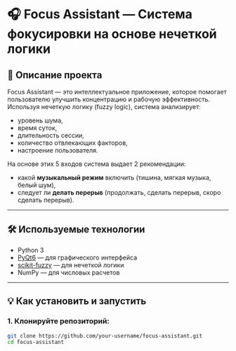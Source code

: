 # 🎧 Focus Assistant — Система фокусировки на основе нечеткой логики

## 📌 Описание проекта

Focus Assistant — это интеллектуальное приложение, которое помогает пользователю улучшить концентрацию и рабочую эффективность. Используя нечеткую логику (fuzzy logic), система анализирует:

- уровень шума,
- время суток,
- длительность сессии,
- количество отвлекающих факторов,
- настроение пользователя.

На основе этих 5 входов система выдает 2 рекомендации:

- какой **музыкальный режим** включить (тишина, мягкая музыка, белый шум),
- следует ли **делать перерыв** (продолжать, сделать перерыв, скоро сделать перерыв).

---

## 🛠 Используемые технологии

- Python 3
- [PyQt6](https://pypi.org/project/PyQt6/) — для графического интерфейса
- [scikit-fuzzy](https://pythonhosted.org/scikit-fuzzy/) — для нечеткой логики
- NumPy — для числовых расчетов

---

## 💡 Как установить и запустить

### 1. Клонируйте репозиторий:

```bash
git clone https://github.com/your-username/focus-assistant.git
cd focus-assistant
```
